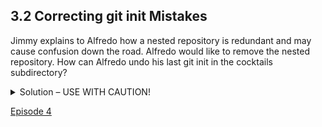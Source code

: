 
## 3.2 Correcting git init Mistakes

Jimmy explains to Alfredo how a nested repository is redundant and may cause confusion down the road. Alfredo would like to remove the nested repository. How can Alfredo undo his last git init in the cocktails subdirectory?

<details>
<summary>
  Solution – USE WITH CAUTION!
</summary>
        
### Background

Removing files from a git repository needs to be done with caution. To remove files from the working tree and not from your working directory, use

```bash
  $ rm filename
  ```

The file being removed has to be in sync with the branch head with no updates. If there are updates, the file can be removed by force by using the -f option. Similarly a directory can be removed from git using ```rm -r dirname``` or ```rm -rf dirname```.
 ### Solution

Git keeps all of its files in the ```.git``` directory. To recover from this little mistake, Alfredo can just remove the ```.git``` folder in the cocktails subdirectory by running the following command from inside the recipes directory:

```bash
  $ rm -rf cocktails/.git
  ```

But be careful! Running this command in the wrong directory, will remove the entire Git history of a project you might want to keep. Therefore, always check your current directory using the command ```pwd```.

</details>

[Episode 4](episode4.md)
